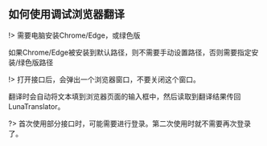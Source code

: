 ## 如何使用调试浏览器翻译

!> 需要电脑安装Chrome/Edge，或绿色版

如果Chrome/Edge被安装到默认路径，则不需要手动设置路径，否则需要指定安装/绿色版路径

!> 打开接口后，会弹出一个浏览器窗口，不要关闭这个窗口。

翻译时会自动将文本填到浏览器页面的输入框中，然后读取到翻译结果传回LunaTranslator。


?> 首次使用部分接口时，可能需要进行登录。第二次使用时就不需要再次登录了。